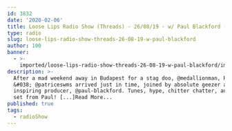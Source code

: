 ```yaml
---
id: 3832
date: '2020-02-06'
title: Loose Lips Radio Show (Threads) - 26/08/19 - w/ Paul Blackford - Loose Lips
type: radio
slug: loose-lips-radio-show-threads-26-08-19-w-paul-blackford
author: 100
banner:
  - >-
    imported/loose-lips-radio-show-threads-26-08-19-w-paul-blackford/image3832.jpeg
description: >-
  After a mad weekend away in Budapest for a stag doo, @medallionman, Roddy
  &#038; @patriceswms arrived just in time, joined by absolute geezer and
  inspiring producer, @paul-blackford. Tunes, hype, chitter chatter, and a live
  set from Paul! [...]Read More...
published: true
tags:
  - radioShow
---
```

